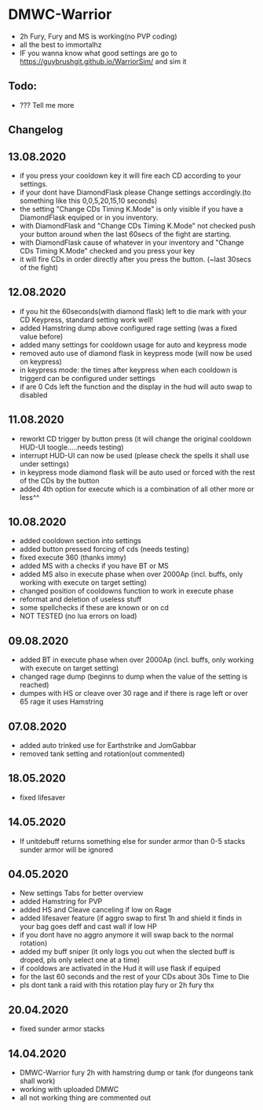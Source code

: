 # DMWC-Warrior

* 2h Fury, Fury and MS is working(no PVP coding)
* all the best to immortalhz
* IF you wanna know what good settings are go to https://guybrushgit.github.io/WarriorSim/ and sim it

## Todo: 

* ??? Tell me more

## Changelog

## 13.08.2020

* if you press your cooldown key it will fire each CD according to your settings.
* if your dont have DiamondFlask please Change settings accordingly.(to something like this 0,0,5,20,15,10 seconds)
* the setting "Change CDs Timing K.Mode" is only visible if you have a DiamondFlask equiped or in you inventory.
* with DiamondFlask and "Change CDs Timing K.Mode" not checked push your button around when the last 60secs of the fight are starting.
* with DiamondFlask cause of whatever in your inventory and "Change CDs Timing K.Mode" checked and you press your key 
* it will fire CDs in order directly after you press the button. (~last 30secs of the fight)

## 12.08.2020

* if you hit the 60seconds(with diamond flask) left to die mark with your CD Keypress, standard setting work well!
* added Hamstring dump above configured rage setting (was a fixed value before)
* added many settings for cooldown usage for auto and keypress mode
* removed auto use of diamond flask in keypress mode (will now be used on keypress)
* in keypress mode: the times after keypress when each cooldown is triggerd can be configured under settings
* if are 0 Cds left the function and the display in the hud will auto swap to disabled

## 11.08.2020

* reworkt CD trigger by button press (it will change the original cooldown HUD-UI toogle.....needs testing)
* interrupt HUD-UI can now be used (please check the spells it shall use under settings)
* in keypress mode diamond flask will be auto used or forced with the rest of the CDs by the button
* added 4th option for execute which is a combination of all other more or less^^

## 10.08.2020 

* added cooldown section into settings
* added button pressed forcing of cds (needs testing)
* fixed execute 360 (thanks immy)
* added MS with a checks if you have BT or MS
* added MS also in execute phase when over 2000Ap (incl. buffs, only working with execute on target setting)
* changed position of cooldowns function to work in execute phase
* reformat and deletion of useless stuff
* some spellchecks if these are known or on cd
* NOT TESTED (no lua errors on load)

## 09.08.2020

* added BT in execute phase when over 2000Ap (incl. buffs, only working with execute on target setting)
* changed rage dump (beginns to dump when the value of the setting is reached)
* dumpes with HS or cleave over 30 rage and if there is rage left or over 65 rage it uses Hamstring

## 07.08.2020

* added auto trinked use for Earthstrike and JomGabbar
* removed tank setting and rotation(out commented)

## 18.05.2020

* fixed lifesaver

## 14.05.2020

* If unitdebuff returns something else for sunder armor than 0-5 stacks sunder armor will be ignored

## 04.05.2020

* New settings Tabs for better overview
* added Hamstring for PVP
* added HS and Cleave canceling if low on Rage
* added lifesaver feature (if aggro swap to first 1h and shield it finds in your bag goes deff and cast wall if low HP
* if you dont have no aggro anymore it will swap back to the normal rotation)
* added my buff sniper (it only logs you out when the slected buff is droped, pls only select one at a time)
* if cooldows are activated in the Hud it will use flask if equiped 
* for the last 60 seconds and the rest of your CDs about 30s Time to Die 
* pls dont tank a raid with this rotation play fury or 2h fury thx

## 20.04.2020

* fixed sunder armor stacks 

## 14.04.2020

* DMWC-Warrior fury 2h with hamstring dump or tank (for dungeons tank shall work) 
* working with uploaded DMWC
* all not working thing are commented out 
